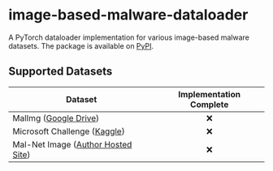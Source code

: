 # image-based-malware-dataloader

A PyTorch dataloader implementation for various image-based malware datasets. The package is available on [PyPI](https://pypi.org/project/image-based-malware-dataloader/).

## Supported Datasets

| Dataset                                                                                         | Implementation Complete |
|-------------------------------------------------------------------------------------------------|:-----------------------:|
| MalImg ([Google Drive](https://drive.google.com/file/d/1M83VzyIQj_kuE9XzhClGK5TZWh1T_pr-/view)) |           :x:           |
| Microsoft Challenge ([Kaggle](https://www.kaggle.com/c/malware-classification))                 |           :x:           |
| Mal-Net Image ([Author Hosted Site](https://mal-net.org/#Download))                             |           :x:           |
